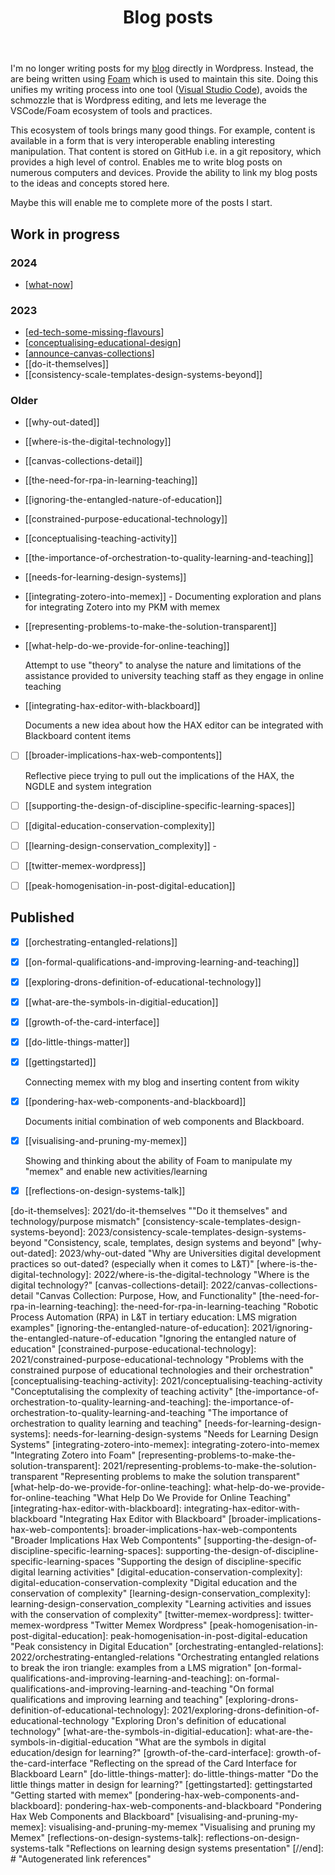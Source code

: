 ﻿---
backlinks:
- title: Share
  url: /memex/share/share.html
title: Blog posts
---
I'm no longer writing posts for my [blog](https://djon.es/blog/) directly in Wordpress. Instead, the are being written using [Foam](https://foambubble.github.io/foam/) which is used to maintain this site. Doing this unifies my writing process into one tool ([Visual Studio Code](https://en.wikipedia.org/wiki/Visual_Studio_Code)), avoids the schmozzle that is Wordpress editing, and lets me leverage the VSCode/Foam ecosystem of tools and practices. 

This ecosystem of tools brings many good things. For example, content is available in a form that is very interoperable enabling interesting manipulation. That content is stored on GitHub i.e. in a git repository, which provides a high level of control. Enables me to write blog posts on numerous computers and devices. Provide the ability to link my blog posts to the ideas and concepts stored here.

Maybe this will enable me to complete more of the posts I start.

## Work in progress

### 2024

- [[what-now]]

### 2023

- [[ed-tech-some-missing-flavours]]
- [[conceptualising-educational-design]]
- [[announce-canvas-collections]]
- [[do-it-themselves]]
- [[consistency-scale-templates-design-systems-beyond]]

### Older

- [[why-out-dated]]
- [[where-is-the-digital-technology]]
- [[canvas-collections-detail]]
- [[the-need-for-rpa-in-learning-teaching]]
- [[ignoring-the-entangled-nature-of-education]]
- [[constrained-purpose-educational-technology]]
- [[conceptualising-teaching-activity]]
- [[the-importance-of-orchestration-to-quality-learning-and-teaching]]
- [[needs-for-learning-design-systems]]
- [[integrating-zotero-into-memex]] - Documenting exploration and plans for integrating Zotero into my PKM with memex
- [[representing-problems-to-make-the-solution-transparent]]
- [[what-help-do-we-provide-for-online-teaching]] 

     Attempt to use "theory" to analyse the nature and limitations of the assistance provided to university teaching staff as they engage in online teaching

- [[integrating-hax-editor-with-blackboard]]

    Documents a new idea about how the HAX editor can be integrated with Blackboard content items

- [ ] [[broader-implications-hax-web-compontents]]

    Reflective piece trying to pull out the implications of the HAX, the NGDLE and system integration

- [ ] [[supporting-the-design-of-discipline-specific-learning-spaces]]
- [ ] [[digital-education-conservation-complexity]]
- [ ] [[learning-design-conservation_complexity]] - 
- [ ] [[twitter-memex-wordpress]]
- [ ] [[peak-homogenisation-in-post-digital-education]]

## Published

- [X] [[orchestrating-entangled-relations]]
- [X] [[on-formal-qualifications-and-improving-learning-and-teaching]]
- [X] [[exploring-drons-definition-of-educational-technology]]
- [x] [[what-are-the-symbols-in-digitial-education]]
- [x] [[growth-of-the-card-interface]]
- [x] [[do-little-things-matter]]
- [X] [[gettingstarted]]

    Connecting memex with my blog and inserting content from wikity

- [X] [[pondering-hax-web-components-and-blackboard]] 

    Documents initial combination of web components and Blackboard.

- [X] [[visualising-and-pruning-my-memex]] 

    Showing and thinking about the ability of Foam to manipulate my "memex" and enable new activities/learning

- [X] [[reflections-on-design-systems-talk]]



[//begin]: # "Autogenerated link references for markdown compatibility"
[what-now]: 2024/what-now "What now?"
[ed-tech-some-missing-flavours]: 2023/ed-tech-some-missing-flavours "Ed tech - some missing flavours"
[conceptualising-educational-design]: 2023/conceptualising-educational-design "Conceptualising education design practice - where do we fit?"
[announce-canvas-collections]: 2023/announce-canvas-collections "Announcing (finally) Canvas Collections"
[do-it-themselves]: 2021/do-it-themselves ""Do it themselves" and technology/purpose mismatch"
[consistency-scale-templates-design-systems-beyond]: 2023/consistency-scale-templates-design-systems-beyond "Consistency, scale, templates, design systems and beyond"
[why-out-dated]: 2023/why-out-dated "Why are Universities digital development practices so out-dated? (especially when it comes to L&T)"
[where-is-the-digital-technology]: 2022/where-is-the-digital-technology "Where is the digital technology?"
[canvas-collections-detail]: 2022/canvas-collections-detail "Canvas Collection: Purpose, How, and Functionality"
[the-need-for-rpa-in-learning-teaching]: the-need-for-rpa-in-learning-teaching "Robotic Process Automation (RPA) in L&T in tertiary education: LMS migration examples"
[ignoring-the-entangled-nature-of-education]: 2021/ignoring-the-entangled-nature-of-education "Ignoring the entangled nature of education"
[constrained-purpose-educational-technology]: 2021/constrained-purpose-educational-technology "Problems with the constrained purpose of educational technologies and their orchestration"
[conceptualising-teaching-activity]: 2021/conceptualising-teaching-activity "Conceptutalising the complexity of teaching activity"
[the-importance-of-orchestration-to-quality-learning-and-teaching]: the-importance-of-orchestration-to-quality-learning-and-teaching "The importance of orchestration to quality learning and teaching"
[needs-for-learning-design-systems]: needs-for-learning-design-systems "Needs for Learning Design Systems"
[integrating-zotero-into-memex]: integrating-zotero-into-memex "Integrating Zotero into Foam"
[representing-problems-to-make-the-solution-transparent]: 2021/representing-problems-to-make-the-solution-transparent "Representing problems to make the solution transparent"
[what-help-do-we-provide-for-online-teaching]: what-help-do-we-provide-for-online-teaching "What Help Do We Provide for Online Teaching"
[integrating-hax-editor-with-blackboard]: integrating-hax-editor-with-blackboard "Integrating Hax Editor with Blackboard"
[broader-implications-hax-web-compontents]: broader-implications-hax-web-compontents "Broader Implications Hax Web Compontents"
[supporting-the-design-of-discipline-specific-learning-spaces]: supporting-the-design-of-discipline-specific-learning-spaces "Supporting the design of discipline-specific digital learning activities"
[digital-education-conservation-complexity]: digital-education-conservation-complexity "Digital education and the conservation of complexity"
[learning-design-conservation_complexity]: learning-design-conservation_complexity "Learning activities and issues with the conservation of complexity"
[twitter-memex-wordpress]: twitter-memex-wordpress "Twitter Memex Wordpress"
[peak-homogenisation-in-post-digital-education]: peak-homogenisation-in-post-digital-education "Peak consistency in Digital Education"
[orchestrating-entangled-relations]: 2022/orchestrating-entangled-relations "Orchestrating entangled relations to break the iron triangle: examples from a LMS migration"
[on-formal-qualifications-and-improving-learning-and-teaching]: on-formal-qualifications-and-improving-learning-and-teaching "On formal qualifications and improving learning and teaching"
[exploring-drons-definition-of-educational-technology]: 2021/exploring-drons-definition-of-educational-technology "Exploring Dron's definition of educational technology"
[what-are-the-symbols-in-digitial-education]: what-are-the-symbols-in-digitial-education "What are the symbols in digital education/design for learning?"
[growth-of-the-card-interface]: growth-of-the-card-interface "Reflecting on the spread of the Card Interface for Blackboard Learn"
[do-little-things-matter]: do-little-things-matter "Do the little things matter in design for learning?"
[gettingstarted]: gettingstarted "Getting started with memex"
[pondering-hax-web-components-and-blackboard]: pondering-hax-web-components-and-blackboard "Pondering Hax Web Components and Blackboard"
[visualising-and-pruning-my-memex]: visualising-and-pruning-my-memex "Visualising and pruning my Memex"
[reflections-on-design-systems-talk]: reflections-on-design-systems-talk "Reflections on learning design systems presentation"
[//end]: # "Autogenerated link references"